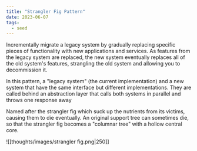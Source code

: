 ```yaml
---
title: "Strangler Fig Pattern"
date: 2023-06-07
tags:
  - seed
---
```


Incrementally migrate a legacy system by gradually replacing specific pieces of functionality with new applications and services. As features from the legacy system are replaced, the new system eventually replaces all of the old system's features, strangling the old system and allowing you to decommission it.

In this pattern, a "legacy system" (the current implementation) and a new system that have the same interface but different implementations. They are called behind an abstraction layer that calls both systems in parallel and throws one response away

Named after the strangler fig which suck up the nutrients from its victims, causing them to die eventually. An original support tree can sometimes die, so that the strangler fig becomes a "columnar tree" with a hollow central core.

![[thoughts/images/strangler fig.png|250]]
